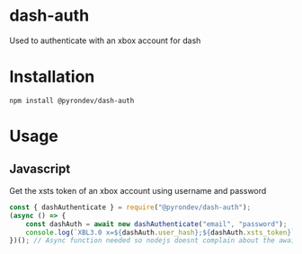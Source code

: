 # dash-auth
Used to authenticate with an xbox account for dash

# Installation
`npm install @pyrondev/dash-auth`
# Usage

## Javascript
Get the xsts token of an xbox account using username and password
```js
const { dashAuthenticate } = require("@pyrondev/dash-auth");
(async () => {
	const dashAuth = await new dashAuthenticate("email", "password");
	console.log(`XBL3.0 x=${dashAuth.user_hash};${dashAuth.xsts_token}`);
})(); // Async function needed so nodejs doesnt complain about the await
```
